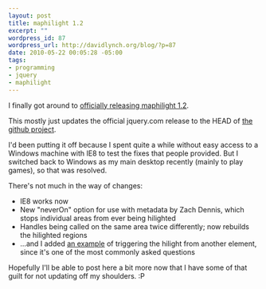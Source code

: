 ```yaml
--- 
layout: post
title: maphilight 1.2
excerpt: ""
wordpress_id: 87
wordpress_url: http://davidlynch.org/blog/?p=87
date: 2010-05-22 00:05:28 -05:00
tags: 
- programming
- jquery
- maphilight
---
```

I finally got around to [officially releasing maphilight 1.2](http://plugins.jquery.com/node/1837/release).

This mostly just updates the official jquery.com release to the HEAD of [the github project](http://github.com/kemayo/maphilight/).

I'd been putting it off because I spent quite a while without easy access to a Windows machine with IE8 to test the fixes that people provided. But I switched back to Windows as my main desktop recently (mainly to play games), so that was resolved.

There's not much in the way of changes:

* IE8 works now
* New "neverOn" option for use with metadata by Zach Dennis, which stops individual areas from ever being hilighted
* Handles being called on the same area twice differently; now rebuilds the hilighted regions
* ...and I added [an example](http://davidlynch.org/js/maphilight/docs/demo_simple.html) of triggering the hilight from another element, since it's one of the most commonly asked questions

Hopefully I'll be able to post here a bit more now that I have some of that guilt for not updating off my shoulders. :P
